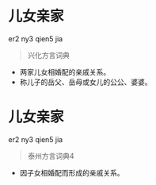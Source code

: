 # 儿女亲家
er2 ny3 qien5 jia
> 兴化方言词典
- 两家儿女相婚配的亲戚关系。
- 称儿子的岳父、岳母或女儿的公公、婆婆。

# 儿女亲家
er2 ny3 qien5 jia
> 泰州方言词典4
- 因子女相婚配而形成的亲戚关系。
